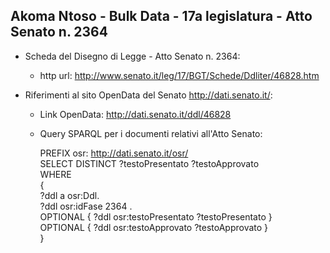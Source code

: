 ## Akoma Ntoso - Bulk Data - 17a legislatura - Atto Senato n. 2364 ##

* Scheda del Disegno di Legge - Atto Senato n. 2364:
	* http url: http://www.senato.it/leg/17/BGT/Schede/Ddliter/46828.htm

* Riferimenti al sito OpenData del Senato http://dati.senato.it/:
	* Link OpenData: http://dati.senato.it/ddl/46828
	* Query SPARQL per i documenti relativi all'Atto Senato:

        PREFIX osr: <http://dati.senato.it/osr/>  
		SELECT DISTINCT ?testoPresentato ?testoApprovato  
		WHERE  
		{  
		    ?ddl a osr:Ddl.  
		    ?ddl osr:idFase 2364 .  
		    OPTIONAL { ?ddl osr:testoPresentato ?testoPresentato }  
		    OPTIONAL { ?ddl osr:testoApprovato ?testoApprovato }  
		}
		